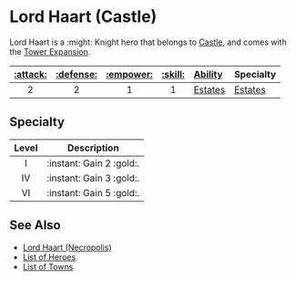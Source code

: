 # Lord Haart (Castle)

Lord Haart is a :might: Knight hero that belongs to [Castle](../towns/castle.md), and comes with the [Tower Expansion](../content.md).

| [:attack:](../statistics/attack.md) | [:defense:](../statistics/defense.md) | [:empower:](../statistics/power.md) | [:skill:](../statistics/knowledge.md) | [Ability](../abilities/index.md) | Specialty |
| :---: | :---: | :---: | :---: | :--- | :--- |
| 2 | 2 | 1 | 1 | [Estates](../abilities/estates.md) | [Estates](#specialty) |


## Specialty

| Level | Description |
| :---: | :---: |
| Ⅰ | :instant: Gain 2 :gold:. |
| Ⅳ | :instant: Gain 3 :gold:. |
| Ⅵ | :instant: Gain 5 :gold:. |


## See Also

- [Lord Haart (Necropolis)](lord_haart_necropolis.md)
- [List of Heroes](index.md)
- [List of Towns](../towns/index.md)